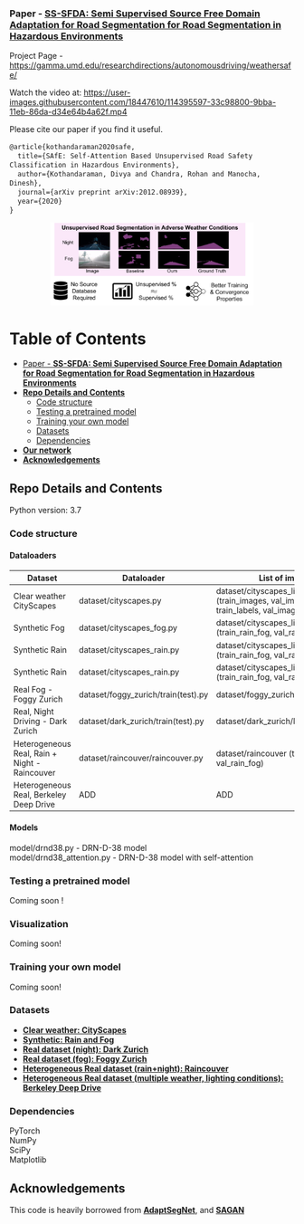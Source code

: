 ### Paper - [**SS-SFDA: Semi Supervised Source Free Domain Adaptation for Road Segmentation for Road Segmentation in Hazardous Environments**](https://arxiv.org/abs/2012.08939)

Project Page - https://gamma.umd.edu/researchdirections/autonomousdriving/weathersafe/ 

<!--
<figure class="video_container">
  <iframe src="https://www.youtube.com/embed/rSPIah0liTA"></iframe>
  </figure>
-->

Watch the video at:
https://user-images.githubusercontent.com/18447610/114395597-33c98800-9bba-11eb-86da-d34e64b4a62f.mp4





<!--[![Watch the video](https://obj.umiacs.umd.edu/gamma-umd-website-imgs/researchdirections/autonomousdriving/SAfE.png)](https://www.youtube.com/watch?v=rSPIah0liTA)-->

Please cite our paper if you find it useful.

```
@article{kothandaraman2020safe,
  title={SAfE: Self-Attention Based Unsupervised Road Safety Classification in Hazardous Environments},
  author={Kothandaraman, Divya and Chandra, Rohan and Manocha, Dinesh},
  journal={arXiv preprint arXiv:2012.08939},
  year={2020}
}
```

<p align="center">
<img src="cover_pic.png" width="360">
</p>

Table of Contents
=================
 * [Paper - <a href="link to paper" rel="nofollow"><strong>SS-SFDA: Semi Supervised Source Free Domain Adaptation for Road Segmentation for Road Segmentation in Hazardous Environments</strong></a>](#paper---SS-SFDA-Semi-Supervised-Source-Free-Domain-Adaptation-for-Road-Segmentation-for-Road-Segmentation-in-Hazardous-Environments)
  * [**Repo Details and Contents**](#repo-details-and-contents)
     * [Code structure](#code-structure)
     * [Testing a pretrained model](#testing-a-pretrained-model)
     * [Training your own model](#training-your-own-model)
     * [Datasets](#datasets)
     * [Dependencies](#dependencies)
  * [**Our network**](#our-network)
  * [**Acknowledgements**](#acknowledgements)

## Repo Details and Contents
Python version: 3.7

### Code structure
#### Dataloaders <br>
|Dataset|Dataloader|List of images|
|-----|-----|-----|
|Clear weather CityScapes|dataset/cityscapes.py|dataset/cityscapes_list (train_images, val_images, train_labels, val_images)|
|Synthetic Fog| dataset/cityscapes_fog.py | dataset/cityscapes_list (train_rain_fog, val_rain_fog) |
|Synthetic Rain | dataset/cityscapes_rain.py | dataset/cityscapes_list (train_rain_fog, val_rain_fog) |
|Synthetic Rain | dataset/cityscapes_rain.py | dataset/cityscapes_list (train_rain_fog, val_rain_fog) |
|Real Fog - Foggy Zurich| dataset/foggy_zurich/train(test).py | dataset/foggy_zurich/lists_file_names  |
|Real, Night Driving - Dark Zurich | dataset/dark_zurich/train(test).py | dataset/dark_zurich/lists_file_names  |
|Heterogeneous Real, Rain + Night - Raincouver | dataset/raincouver/raincouver.py | dataset/raincouver (train_rain_fog, val_rain_fog) |
|Heterogeneous Real, Berkeley Deep Drive | ADD | ADD |

#### Models
model/drnd38.py - DRN-D-38 model <br>
model/drnd38_attention.py - DRN-D-38 model with self-attention

### Testing a pretrained model
Coming soon ! 


### Visualization
Coming soon!

### Training your own model
Coming soon!

### Datasets
* [**Clear weather: CityScapes**](https://www.cityscapes-dataset.com/) 
* [**Synthetic: Rain and Fog**](https://team.inria.fr/rits/computer-vision/weather-augment/)  
* [**Real dataset (night): Dark Zurich**](https://www.trace.ethz.ch/publications/2019/GCMA_UIoU/)
* [**Real dataset (fog): Foggy Zurich**](http://people.ee.ethz.ch/~csakarid/Model_adaptation_SFSU_dense/)
* [**Heterogeneous Real dataset (rain+night): Raincouver**](https://www.cs.ubc.ca/~ftung/raincouver/index.html) 
* [**Heterogeneous Real dataset (multiple weather, lighting conditions): Berkeley Deep Drive**](https://bdd-data.berkeley.edu/) 


### Dependencies
PyTorch <br>
NumPy <br>
SciPy <br>
Matplotlib <br>


## Acknowledgements

This code is heavily borrowed from [**AdaptSegNet**](https://github.com/wasidennis/AdaptSegNet), and [**SAGAN**](https://github.com/heykeetae/Self-Attention-GAN)

